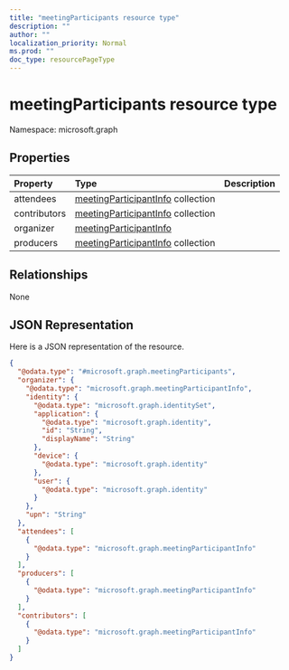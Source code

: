 ```yaml
---
title: "meetingParticipants resource type"
description: ""
author: ""
localization_priority: Normal
ms.prod: ""
doc_type: resourcePageType
---
```


# meetingParticipants resource type


Namespace: microsoft.graph



## Properties
|Property|Type|Description|
|:---|:---|:---|
|attendees|[meetingParticipantInfo](../resources/meetingparticipantinfo.md) collection||
|contributors|[meetingParticipantInfo](../resources/meetingparticipantinfo.md) collection||
|organizer|[meetingParticipantInfo](../resources/meetingparticipantinfo.md)||
|producers|[meetingParticipantInfo](../resources/meetingparticipantinfo.md) collection||

## Relationships
None

## JSON Representation
Here is a JSON representation of the resource.
<!-- {
  "blockType": "resource",
  "@odata.type": "microsoft.graph.meetingParticipants"
}
-->
``` json
{
  "@odata.type": "#microsoft.graph.meetingParticipants",
  "organizer": {
    "@odata.type": "microsoft.graph.meetingParticipantInfo",
    "identity": {
      "@odata.type": "microsoft.graph.identitySet",
      "application": {
        "@odata.type": "microsoft.graph.identity",
        "id": "String",
        "displayName": "String"
      },
      "device": {
        "@odata.type": "microsoft.graph.identity"
      },
      "user": {
        "@odata.type": "microsoft.graph.identity"
      }
    },
    "upn": "String"
  },
  "attendees": [
    {
      "@odata.type": "microsoft.graph.meetingParticipantInfo"
    }
  ],
  "producers": [
    {
      "@odata.type": "microsoft.graph.meetingParticipantInfo"
    }
  ],
  "contributors": [
    {
      "@odata.type": "microsoft.graph.meetingParticipantInfo"
    }
  ]
}
```

